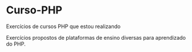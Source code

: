 # Curso-PHP
Exercícios de cursos PHP que estou realizando

Exercícios propostos de plataformas de ensino diversas para aprendizado do PHP.
